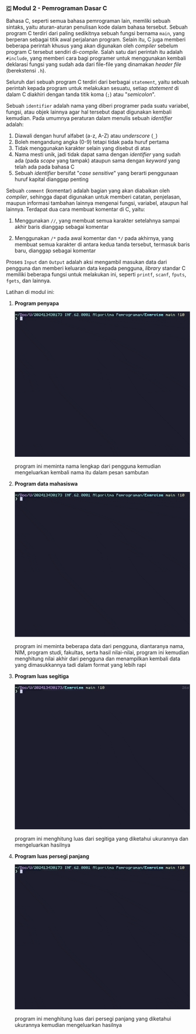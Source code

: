 ### 🇨 Modul 2 - Pemrograman Dasar C

Bahasa C, seperti semua bahasa pemrograman lain, memliki sebuah sintaks, yaitu
aturan-aturan penulisan kode dalam bahasa tersebut. Sebuah program C terdiri
dari paling sedikitnya sebuah fungsi bernama `main`, yang berperan sebagai
titik awal perjalanan program. Selain itu, C juga memberi beberapa perintah
khusus yang akan digunakan oleh _compiler_ sebelum program C tersebut sendiri
di-_compile_. Salah satu dari perintah itu adalah `#include`, yang memberi
cara bagi programer untuk menggunakan kembali deklarasi fungsi yang sudah ada
dari file-file yang dinamakan _header file_ (berekstensi `.h`).

Seluruh dari sebuah program C terdiri dari berbagai `statement`, yaitu sebuah
perintah kepada program untuk melakukan sesuatu, setiap _statement_ di dalam C
diakhiri dengan tanda titik koma (`;`) atau "_semicolon_".

Sebuah `identifier` adalah nama yang diberi programer pada suatu variabel,
fungsi, atau objek lainnya agar hal tersebut dapat digunakan kembali kemudian.
Pada umumnya peraturan dalam menulis sebuah _identifier_ adalah:

1. Diawali dengan huruf alfabet (a-z, A-Z) atau _underscore_ (`_`)
2. Boleh mengandung angka (0-9) tetapi tidak pada huruf pertama
3. Tidak menggunakan karakter selain yang disebut di atas
4. Nama mesti unik, jadi tidak dapat sama dengan _identifier_ yang sudah ada
   (pada _scope_ yang tampak) ataupun sama dengan _keyword_ yang telah ada
   pada bahasa C
5. Sebuah _identifier_ bersifat "_case sensitive_" yang berarti penggunaan
   huruf kapital dianggap penting

Sebuah `comment` (komentar) adalah bagian yang akan diabaikan oleh _compiler_,
sehingga dapat digunakan untuk memberi catatan, penjelasan, maupun informasi
tambahan lainnya mengenai fungsi, variabel, ataupun hal lainnya. Terdapat dua
cara membuat komentar di C, yaitu:

1. Menggunakan `//`, yang membuat semua karakter setelahnya sampai akhir baris
   dianggap sebagai komentar

2. Menggunakan `/*` pada awal komentar dan `*/` pada akhirnya, yang membuat
   semua karakter di antara kedua tanda tersebut, termasuk baris baru, dianggap
   sebagai komentar

Proses `Input` dan `Output` adalah aksi mengambil masukan data dari pengguna
dan memberi keluaran data kepada pengguna, _library_ standar C memiliki
beberapa fungsi untuk melakukan ini, seperti `printf`, `scanf`, `fputs`,
`fgets`, dan lainnya.

Latihan di modul ini:

1. **Program penyapa**

   <div align='center'>
      <img src="/assets/Modul_2_Jobsheet_1.gif" width="540" />
   </div>

   program ini meminta nama lengkap dari pengguna
   kemudian mengeluarkan kembali nama itu dalam pesan sambutan

2. **Program data mahasiswa**

   <div align='center'>
      <img src="/assets/Modul_2_Jobsheet_2.gif" width="540" />
   </div>

   program ini meminta beberapa data dari
   pengguna, diantaranya nama, NIM, program studi, fakultas, serta hasil
   nilai-nilai, program ini kemudian menghitung nilai akhir dari pengguna dan
   menampilkan kembali data yang dimasukkannya tadi dalam format yang lebih rapi

3. **Program luas segitiga**

   <div align='center'>
      <img src="/assets/Modul_2_Jobsheet_3.gif" width="540" />
   </div>

   program ini menghitung luas dari segitiga yang
   diketahui ukurannya dan mengeluarkan hasilnya

4. **Program luas persegi panjang**

   <div align='center'>
      <img src="/assets/Modul_2_Jobsheet_4.gif" width="540" />
   </div>

   program ini menghitung luas dari persegi
   panjang yang diketahui ukurannya kemudian mengeluarkan hasilnya

